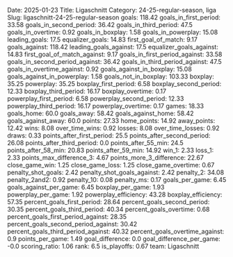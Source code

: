 Date: 2025-01-23
Title: Ligaschnitt
Category: 24-25-regular-season, liga
Slug: ligaschnitt-24-25-regular-season
goals: 118.42
goals_in_first_period: 33.58
goals_in_second_period: 36.42
goals_in_third_period: 47.5
goals_in_overtime: 0.92
goals_in_boxplay: 1.58
goals_in_powerplay: 15.08
leading_goals: 17.5
equalizer_goals: 14.83
first_goal_of_match: 9.17
goals_against: 118.42
leading_goals_against: 17.5
equalizer_goals_against: 14.83
first_goal_of_match_against: 9.17
goals_in_first_period_against: 33.58
goals_in_second_period_against: 36.42
goals_in_third_period_against: 47.5
goals_in_overtime_against: 0.92
goals_against_in_boxplay: 15.08
goals_against_in_powerplay: 1.58
goals_not_in_boxplay: 103.33
boxplay: 35.25
powerplay: 35.25
boxplay_first_period: 6.58
boxplay_second_period: 12.33
boxplay_third_period: 16.17
boxplay_overtime: 0.17
powerplay_first_period: 6.58
powerplay_second_period: 12.33
powerplay_third_period: 16.17
powerplay_overtime: 0.17
games: 18.33
goals_home: 60.0
goals_away: 58.42
goals_against_home: 58.42
goals_against_away: 60.0
points: 27.33
home_points: 14.92
away_points: 12.42
wins: 8.08
over_time_wins: 0.92
losses: 8.08
over_time_losses: 0.92
draws: 0.33
points_after_first_period: 25.5
points_after_second_period: 26.08
points_after_third_period: 0.0
points_after_55_min: 24.5
points_after_58_min: 20.83
points_after_59_min: 14.92
win_1: 2.33
loss_1: 2.33
points_max_difference_3: 4.67
points_more_3_difference: 22.67
close_game_win: 1.25
close_game_loss: 1.25
close_game_overtime: 0.67
penalty_shot_goals: 2.42
penalty_shot_goals_against: 2.42
penalty_2: 34.08
penalty_2and2: 0.92
penalty_10: 0.08
penalty_ms: 0.17
goals_per_game: 6.45
goals_against_per_game: 6.45
boxplay_per_game: 1.93
powerplay_per_game: 1.92
powerplay_efficiency: 43.28
boxplay_efficiency: 57.35
percent_goals_first_period: 28.64
percent_goals_second_period: 30.35
percent_goals_third_period: 40.34
percent_goals_overtime: 0.68
percent_goals_first_period_against: 28.35
percent_goals_second_period_against: 30.42
percent_goals_third_period_against: 40.32
percent_goals_overtime_against: 0.9
points_per_game: 1.49
goal_difference: 0.0
goal_difference_per_game: -0.0
scoring_ratio: 1.06
rank: 6.5
is_playoffs: 0.67
team: Ligaschnitt

